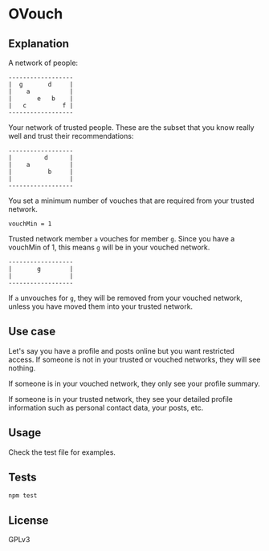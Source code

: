 # OVouch

## Explanation

A network of people:

    ------------------
    |  g       d     |
    |    a           |
    |       e   b    |
    |   c          f |
    ------------------

Your network of trusted people. These are the subset that you know really well and trust their recommendations:

    ------------------
    |         d      |
    |    a           |
    |          b     |
    |                |
    ------------------

You set a minimum number of vouches that are required from your trusted network.

    vouchMin = 1

Trusted network member `a` vouches for member `g`. Since you have a vouchMin of 1, this means `g` will be in your vouched network.

    ------------------
    |       g        |
    |                |
    ------------------

If `a` unvouches for `g`, they will be removed from your vouched network, unless you have moved them into your trusted network.

## Use case

Let's say you have a profile and posts online but you want restricted access. If someone is not in your trusted or vouched networks, they will see nothing.

If someone is in your vouched network, they only see your profile summary.

If someone is in your trusted network, they see your detailed profile information such as personal contact data, your posts, etc.

## Usage

Check the test file for examples.

## Tests

    npm test

## License

GPLv3
